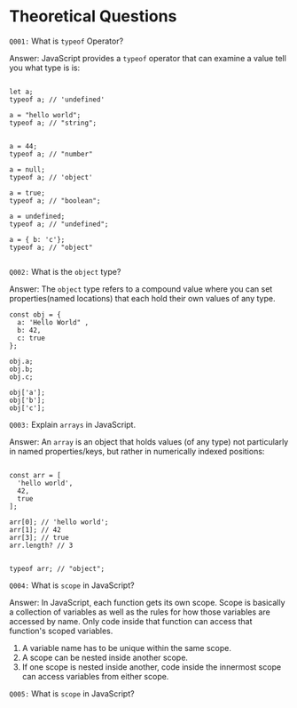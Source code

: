 # Theoretical Questions

`Q001:` What is `typeof` Operator?

Answer: JavaScript provides a `typeof` operator that can examine a value tell you what type is is:

```

let a;
typeof a; // 'undefined'

a = "hello world";
typeof a; // "string";


a = 44;
typeof a; // "number"

a = null;
typeof a; // 'object'

a = true;
typeof a; // "boolean";

a = undefined;
typeof a; // "undefined";

a = { b: 'c'};
typeof a; // "object"


```

`Q002:` What is the `object` type?

Answer: The `object` type refers to a compound value where you can set properties(named locations) that each hold their own values of any type.

```
const obj = {
  a: 'Hello World" ,
  b: 42,
  c: true
};

obj.a;
obj.b;
obj.c;

obj['a'];
obj['b'];
obj['c'];

```

`Q003:` Explain `arrays` in JavaScript.

Answer: An `array` is an object that holds values (of any type) not particularly in named properties/keys, but rather in numerically indexed positions:

```

const arr = [
  'hello world',
  42,
  true
];

arr[0]; // 'hello world';
arr[1]; // 42
arr[3]; // true
arr.length? // 3


typeof arr; // "object";

```

`Q004:` What is `scope` in JavaScript?

Answer: In JavaScript, each function gets its own scope. Scope is basically a collection of variables as well as the rules for how those variables are accessed by name. Only code inside that function can access that function's scoped variables.

1. A variable name has to be unique within the same scope.
2. A scope can be nested inside another scope.
3. If one scope is nested inside another, code inside the innermost scope can access variables from either scope.


`Q005:` What is `scope` in JavaScript?
